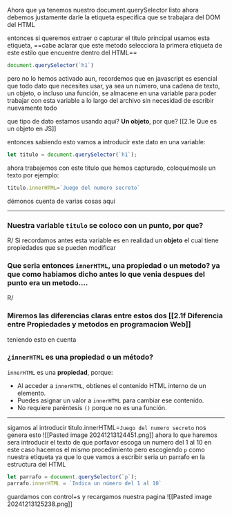Ahora que ya tenemos nuestro document.querySelector listo ahora debemos justamente darle la etiqueta especifica que se trabajara del DOM del HTML

entonces si queremos extraer o capturar el titulo principal usamos esta etiqueta, ==cabe aclarar que este metodo selecciora la primera etiqueta de este estilo que encuentre dentro del HTML==
```javascript
document.querySelector(`h1`)
```
pero no lo hemos activado aun, recordemos que en javascript es esencial que todo dato que necesites usar, ya sea un número, una cadena de texto, un objeto, o incluso una función, se almacene en una variable para poder trabajar con esta variable a lo largo del archivo sin necesidad de escribir nuevamente todo 

que tipo de dato estamos usando aqui? **Un objeto**, por que? [[2.1e Que es un objeto en JS]]

entonces sabiendo esto vamos a introducir este dato en una variable:
```javascript
let titulo = document.querySelector(`h1`);
```

ahora trabajemos con este titulo que hemos capturado, coloquémosle un texto por ejemplo: 

```Javascript
titulo.innerHTML=`Juego del numero secreto`
```

démonos cuenta de varias cosas aquí

---
### Nuestra variable `titulo` se coloco con un punto, por que? 
R/ Si recordamos antes esta variable es en realidad un **objeto** el cual tiene propiedades que se pueden modificar 

### Que seria entonces `innerHTML`, una propiedad o un metodo? ya que como habiamos dicho antes lo que venia despues del punto era un metodo....
R/
### Miremos las diferencias claras entre estos dos [[2.1f Diferencia entre Propiedades y metodos en programacion Web]]

teniendo esto en cuenta
### **¿`innerHTML` es una propiedad o un método?**

`innerHTML` es una **propiedad**, porque:

- Al acceder a `innerHTML`, obtienes el contenido HTML interno de un elemento.
- Puedes asignar un valor a `innerHTML` para cambiar ese contenido.
- No requiere paréntesis `()` porque no es una función.

---
sigamos
al introducir 
titulo.innerHTML=`Juego del numero secreto` nos genera esto 
![[Pasted image 20241213124451.png]]
ahora lo que haremos sera introducir el texto de que porfavor escoga un numero del 1 al 10
en este caso hacemos el mismo procedimiento pero escogiendo `p` como nuestra etiqueta ya que lo que vamos a escribir seria un parrafo en la estructura del HTML

```javascript
let parrafo = document.querySelector(`p`);
parrafo.innerHTML = `Indica un número del 1 al 10`
```

guardamos con control+s y recargamos nuestra pagina
![[Pasted image 20241213125238.png]]

